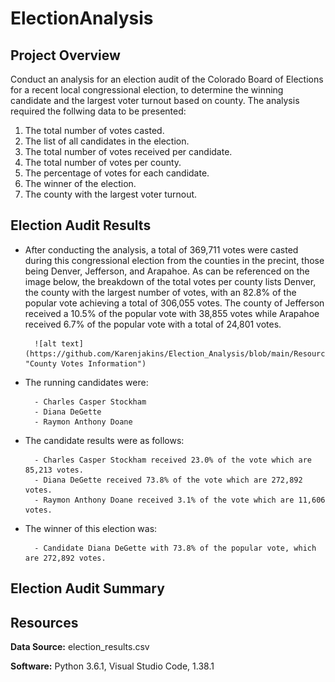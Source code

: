 # ElectionAnalysis

## Project Overview

Conduct an analysis for an election audit of the Colorado Board of Elections for a recent local congressional election, to determine the winning candidate and the largest voter turnout based on county. The analysis required the follwing data to be presented:

1. The total number of votes casted.
2. The list of all candidates in the election.
3. The total number of votes received per candidate.
4. The total number of votes per county. 
4. The percentage of votes for each candidate. 
5. The winner of the election.
6. The county with the largest voter turnout. 

## Election Audit Results 

- After conducting the analysis, a total of 369,711 votes were casted during this congressional election from the counties in the precint, those being Denver, Jefferson, and Arapahoe. As can be referenced on the image below, the breakdown of the total votes per county lists Denver, the county with the largest number of votes, with an 82.8% of the popular vote achieving a total of 306,055 votes. The county of Jefferson received a 10.5% of the popular vote with 38,855 votes while Arapahoe received 6.7% of the popular vote with a total of 24,801 votes. 

		![alt text](https://github.com/Karenjakins/Election_Analysis/blob/main/Resources/County%20Votes%20Information.png "County Votes Information")


- The running candidates were:
		
		- Charles Casper Stockham
		- Diana DeGette
		- Raymon Anthony Doane


- The candidate results were as follows:

		- Charles Casper Stockham received 23.0% of the vote which are 85,213 votes.
		- Diana DeGette received 73.8% of the vote which are 272,892 votes.
		- Raymon Anthony Doane received 3.1% of the vote which are 11,606 votes.

- The winner of this election was:

		- Candidate Diana DeGette with 73.8% of the popular vote, which are 272,892 votes.

## Election Audit Summary 


## Resources

**Data Source:** election_results.csv

**Software:** Python 3.6.1, Visual Studio Code, 1.38.1
